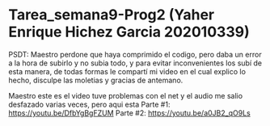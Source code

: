 # Tarea_semana9-Prog2 (Yaher Enrique Hichez Garcia 202010339)

PSDT: Maestro perdone que haya comprimido el codigo, pero daba un error a la hora de subirlo y no subia todo, y para evitar inconvenientes los subí de esta manera, de todas formas le compartí mi video en el cual explico lo hecho, disculpe las moletias y gracias de antemano.

Maestro este es el video tuve problemas con el net y el audio me salio desfazado varias veces, pero aqui esta
Parte #1: https://youtu.be/DfbYgBgFZUM
Parte #2: https://youtu.be/a0JB2_qO9Ls
